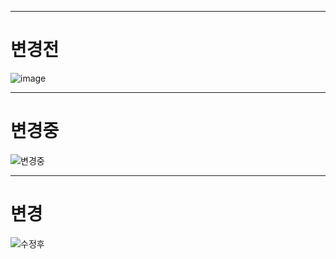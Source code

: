 
*****
# 변경전
![image](https://github.com/Yankee1231/Electricity/assets/138596644/1be18571-951c-41fd-b61c-c0ddf57deef7)
*****
# 변경중
![변경중](https://github.com/Yankee1231/Electricity/assets/138596644/1b04deff-3b9f-45ab-9241-27954be08e50)

*****
 # 변경
![수정후](https://github.com/Yankee1231/Electricity/assets/138596644/b1125fff-0249-40fd-af10-67c7a078b715)
